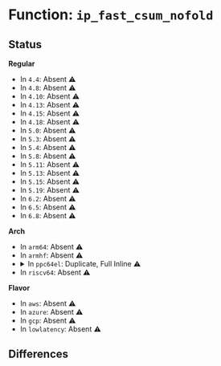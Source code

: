# Function: <code>ip_fast_csum_nofold</code>

## Status
<b>Regular</b>
<ul>
<li>
In <code>4.4</code>: Absent ⚠️
</li>
<li>
In <code>4.8</code>: Absent ⚠️
</li>
<li>
In <code>4.10</code>: Absent ⚠️
</li>
<li>
In <code>4.13</code>: Absent ⚠️
</li>
<li>
In <code>4.15</code>: Absent ⚠️
</li>
<li>
In <code>4.18</code>: Absent ⚠️
</li>
<li>
In <code>5.0</code>: Absent ⚠️
</li>
<li>
In <code>5.3</code>: Absent ⚠️
</li>
<li>
In <code>5.4</code>: Absent ⚠️
</li>
<li>
In <code>5.8</code>: Absent ⚠️
</li>
<li>
In <code>5.11</code>: Absent ⚠️
</li>
<li>
In <code>5.13</code>: Absent ⚠️
</li>
<li>
In <code>5.15</code>: Absent ⚠️
</li>
<li>
In <code>5.19</code>: Absent ⚠️
</li>
<li>
In <code>6.2</code>: Absent ⚠️
</li>
<li>
In <code>6.5</code>: Absent ⚠️
</li>
<li>
In <code>6.8</code>: Absent ⚠️
</li>
</ul>
<b>Arch</b>
<ul>
<li>
In <code>arm64</code>: Absent ⚠️
</li>
<li>
In <code>armhf</code>: Absent ⚠️
</li>
<li>
<details>
<summary>In <code>ppc64el</code>: Duplicate, Full Inline ⚠️</summary>

**Collision:** Static Duplication

**Inline:** Full

**Transformation:** False

**Instances:**

```
In arch/powerpc/lib/checksum_wrappers.c (0)
Location: arch/powerpc/include/asm/checksum.h:121
Inline: True
```
```
In block/t10-pi.c (0)
Location: arch/powerpc/include/asm/checksum.h:121
Inline: True
```
```
In drivers/net/slip/slhc.c (c000000000aacd04)
Location: arch/powerpc/include/asm/checksum.h:121
Inline: True
```
```
In net/core/skbuff.c (0)
Location: arch/powerpc/include/asm/checksum.h:121
Inline: True
```
```
In net/core/datagram.c (0)
Location: arch/powerpc/include/asm/checksum.h:121
Inline: True
```
```
In net/core/dev.c (0)
Location: arch/powerpc/include/asm/checksum.h:121
Inline: True
```
```
In net/core/utils.c (c000000000cd86c8)
Location: arch/powerpc/include/asm/checksum.h:121
Inline: True
Inline callers:
  - net/core/utils.c:inet_proto_csum_replace16
  - net/core/utils.c:inet_proto_csum_replace16
```
```
In net/core/filter.c (0)
Location: arch/powerpc/include/asm/checksum.h:121
Inline: True
```
```
In net/core/netpoll.c (c000000000cfe4ec)
Location: arch/powerpc/include/asm/checksum.h:121
Inline: True
Inline callers:
  - net/core/netpoll.c:netpoll_send_udp
```
```
In net/core/lwt_bpf.c (c000000000d11244)
Location: arch/powerpc/include/asm/checksum.h:121
Inline: True
Inline callers:
  - net/core/lwt_bpf.c:bpf_lwt_push_ip_encap
```
```
In net/ethernet/eth.c (0)
Location: arch/powerpc/include/asm/checksum.h:121
Inline: True
```
```
In net/ipv4/ip_input.c (c000000000d60cf4)
Location: arch/powerpc/include/asm/checksum.h:121
Inline: True
Inline callers:
  - net/ipv4/ip_input.c:ip_rcv_core
```
```
In net/ipv4/ip_output.c (c000000000d6519c)
Location: arch/powerpc/include/asm/checksum.h:121
Inline: True
Inline callers:
  - net/ipv4/ip_output.c:ip_send_check
```
```
In net/ipv4/tcp_offload.c (0)
Location: arch/powerpc/include/asm/checksum.h:121
Inline: True
```
```
In net/ipv4/raw.c (c000000000da8c2c)
Location: arch/powerpc/include/asm/checksum.h:121
Inline: True
```
```
In net/ipv4/udp.c (0)
Location: arch/powerpc/include/asm/checksum.h:121
Inline: True
```
```
In net/ipv4/udp_offload.c (0)
Location: arch/powerpc/include/asm/checksum.h:121
Inline: True
```
```
In net/ipv4/af_inet.c (c000000000dc030c)
Location: arch/powerpc/include/asm/checksum.h:121
Inline: True
Inline callers:
  - net/ipv4/af_inet.c:inet_gro_receive
```
```
In net/ipv4/igmp.c (c000000000dc6a38)
Location: arch/powerpc/include/asm/checksum.h:121
Inline: True
Inline callers:
  - net/ipv4/igmp.c:ip_mc_check_igmp
```
```
In net/ipv4/ping.c (0)
Location: arch/powerpc/include/asm/checksum.h:121
Inline: True
```
```
In net/ipv4/gre_offload.c (0)
Location: arch/powerpc/include/asm/checksum.h:121
Inline: True
```
```
In net/ipv4/ipmr.c (0)
Location: arch/powerpc/include/asm/checksum.h:121
Inline: True
```
```
In net/xfrm/xfrm_input.c (c000000000e0e03c)
Location: arch/powerpc/include/asm/checksum.h:121
Inline: True
```
```
In net/unix/af_unix.c (0)
Location: arch/powerpc/include/asm/checksum.h:121
Inline: True
```
```
In net/ipv6/ip6_input.c (0)
Location: arch/powerpc/include/asm/checksum.h:121
Inline: True
```
```
In net/ipv6/ndisc.c (0)
Location: arch/powerpc/include/asm/checksum.h:121
Inline: True
```
```
In net/ipv6/udp.c (0)
Location: arch/powerpc/include/asm/checksum.h:121
Inline: True
```
```
In net/ipv6/raw.c (0)
Location: arch/powerpc/include/asm/checksum.h:121
Inline: True
```
```
In net/ipv6/icmp.c (0)
Location: arch/powerpc/include/asm/checksum.h:121
Inline: True
```
```
In net/ipv6/mcast.c (c000000000e612c0)
Location: arch/powerpc/include/asm/checksum.h:121
Inline: True
Inline callers:
  - net/ipv6/mcast.c:igmp6_send
```
```
In net/ipv6/reassembly.c (0)
Location: arch/powerpc/include/asm/checksum.h:121
Inline: True
```
```
In net/ipv6/tcp_ipv6.c (0)
Location: arch/powerpc/include/asm/checksum.h:121
Inline: True
```
```
In net/ipv6/exthdrs.c (c000000000e6ee78)
Location: arch/powerpc/include/asm/checksum.h:121
Inline: True
Inline callers:
  - net/ipv6/exthdrs.c:ipv6_srh_rcv
```
```
In net/ipv6/ip6mr.c (0)
Location: arch/powerpc/include/asm/checksum.h:121
Inline: True
```
```
In net/ipv6/xfrm6_input.c (0)
Location: arch/powerpc/include/asm/checksum.h:121
Inline: True
```
```
In net/ipv6/seg6_iptunnel.c (c000000000e86c2c)
Location: arch/powerpc/include/asm/checksum.h:121
Inline: True
Inline callers:
  - net/ipv6/seg6_iptunnel.c:seg6_do_srh_inline
```
```
In net/ipv6/seg6_local.c (0)
Location: arch/powerpc/include/asm/checksum.h:121
Inline: True
```
```
In net/ipv6/ip6_checksum.c (0)
Location: arch/powerpc/include/asm/checksum.h:121
Inline: True
```
```
In net/ipv6/ip6_offload.c (0)
Location: arch/powerpc/include/asm/checksum.h:121
Inline: True
```
```
In net/ipv6/tcpv6_offload.c (0)
Location: arch/powerpc/include/asm/checksum.h:121
Inline: True
```
```
In net/8021q/vlan_core.c (0)
Location: arch/powerpc/include/asm/checksum.h:121
Inline: True
```
</details>
</li>
<li>
In <code>riscv64</code>: Absent ⚠️
</li>
</ul>
<b>Flavor</b>
<ul>
<li>
In <code>aws</code>: Absent ⚠️
</li>
<li>
In <code>azure</code>: Absent ⚠️
</li>
<li>
In <code>gcp</code>: Absent ⚠️
</li>
<li>
In <code>lowlatency</code>: Absent ⚠️
</li>
</ul>

## Differences
